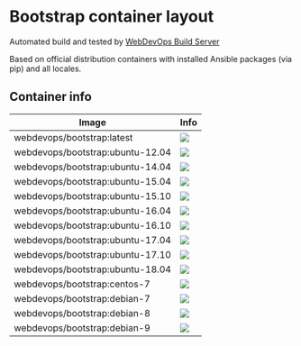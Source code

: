 # Bootstrap container layout

Automated build and tested by [WebDevOps Build Server](https://build.webdevops.io/)

Based on official distribution containers with installed Ansible packages (via pip) and all locales.

## Container info

Image                               | Info                                                                       
----------------------------------- | ----------------------------------------------------------------------------------
webdevops/bootstrap:latest          | [![](https://badge.imagelayers.io/webdevops/bootstrap:latest.svg)](https://imagelayers.io/?images=webdevops/bootstrap:latest 'Get your own badge on imagelayers.io')
webdevops/bootstrap:ubuntu-12.04    | [![](https://badge.imagelayers.io/webdevops/bootstrap:ubuntu-12.04.svg)](https://imagelayers.io/?images=webdevops/bootstrap:ubuntu-12.04 'Get your own badge on imagelayers.io')
webdevops/bootstrap:ubuntu-14.04    | [![](https://badge.imagelayers.io/webdevops/bootstrap:ubuntu-14.04.svg)](https://imagelayers.io/?images=webdevops/bootstrap:ubuntu-14.04 'Get your own badge on imagelayers.io')
webdevops/bootstrap:ubuntu-15.04    | [![](https://badge.imagelayers.io/webdevops/bootstrap:ubuntu-15.04.svg)](https://imagelayers.io/?images=webdevops/bootstrap:ubuntu-15.04 'Get your own badge on imagelayers.io')
webdevops/bootstrap:ubuntu-15.10    | [![](https://badge.imagelayers.io/webdevops/bootstrap:ubuntu-15.10.svg)](https://imagelayers.io/?images=webdevops/bootstrap:ubuntu-15.14 'Get your own badge on imagelayers.io')
webdevops/bootstrap:ubuntu-16.04    | [![](https://badge.imagelayers.io/webdevops/bootstrap:ubuntu-16.04.svg)](https://imagelayers.io/?images=webdevops/bootstrap:ubuntu-16.04 'Get your own badge on imagelayers.io')
webdevops/bootstrap:ubuntu-16.10    | [![](https://badge.imagelayers.io/webdevops/bootstrap:ubuntu-16.10.svg)](https://imagelayers.io/?images=webdevops/bootstrap:ubuntu-16.14 'Get your own badge on imagelayers.io')
webdevops/bootstrap:ubuntu-17.04    | [![](https://badge.imagelayers.io/webdevops/bootstrap:ubuntu-17.04.svg)](https://imagelayers.io/?images=webdevops/bootstrap:ubuntu-17.04 'Get your own badge on imagelayers.io')
webdevops/bootstrap:ubuntu-17.10    | [![](https://badge.imagelayers.io/webdevops/bootstrap:ubuntu-17.10.svg)](https://imagelayers.io/?images=webdevops/bootstrap:ubuntu-17.14 'Get your own badge on imagelayers.io')
webdevops/bootstrap:ubuntu-18.04    | [![](https://badge.imagelayers.io/webdevops/bootstrap:ubuntu-18.04.svg)](https://imagelayers.io/?images=webdevops/bootstrap:ubuntu-18.04 'Get your own badge on imagelayers.io')
webdevops/bootstrap:centos-7        | [![](https://badge.imagelayers.io/webdevops/bootstrap:centos-7.svg)](https://imagelayers.io/?images=webdevops/bootstrap:centos-7 'Get your own badge on imagelayers.io')
webdevops/bootstrap:debian-7        | [![](https://badge.imagelayers.io/webdevops/bootstrap:debian-7.svg)](https://imagelayers.io/?images=webdevops/bootstrap:debian-7 'Get your own badge on imagelayers.io')
webdevops/bootstrap:debian-8        | [![](https://badge.imagelayers.io/webdevops/bootstrap:debian-8.svg)](https://imagelayers.io/?images=webdevops/bootstrap:debian-8 'Get your own badge on imagelayers.io')
webdevops/bootstrap:debian-9        | [![](https://badge.imagelayers.io/webdevops/bootstrap:debian-9.svg)](https://imagelayers.io/?images=webdevops/bootstrap:debian-9 'Get your own badge on imagelayers.io')
